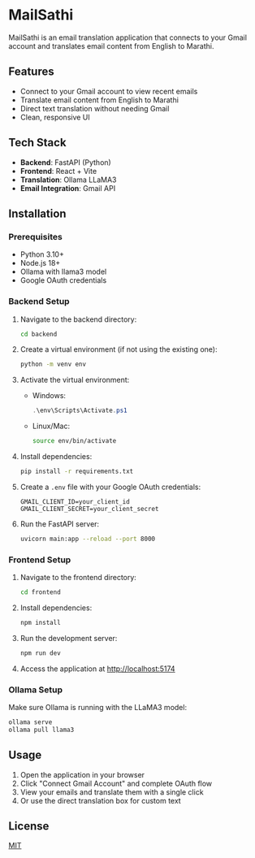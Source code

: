 # MailSathi

MailSathi is an email translation application that connects to your Gmail account and translates email content from English to Marathi.

## Features

- Connect to your Gmail account to view recent emails
- Translate email content from English to Marathi
- Direct text translation without needing Gmail
- Clean, responsive UI

## Tech Stack

- **Backend**: FastAPI (Python)
- **Frontend**: React + Vite
- **Translation**: Ollama LLaMA3
- **Email Integration**: Gmail API

## Installation

### Prerequisites

- Python 3.10+
- Node.js 18+
- Ollama with llama3 model
- Google OAuth credentials

### Backend Setup

1. Navigate to the backend directory:
   ```bash
   cd backend
   ```

2. Create a virtual environment (if not using the existing one):
   ```bash
   python -m venv env
   ```

3. Activate the virtual environment:
   - Windows:
     ```powershell
     .\env\Scripts\Activate.ps1
     ```
   - Linux/Mac:
     ```bash
     source env/bin/activate
     ```

4. Install dependencies:
   ```bash
   pip install -r requirements.txt
   ```

5. Create a `.env` file with your Google OAuth credentials:
   ```
   GMAIL_CLIENT_ID=your_client_id
   GMAIL_CLIENT_SECRET=your_client_secret
   ```

6. Run the FastAPI server:
   ```bash
   uvicorn main:app --reload --port 8000
   ```

### Frontend Setup

1. Navigate to the frontend directory:
   ```bash
   cd frontend
   ```

2. Install dependencies:
   ```bash
   npm install
   ```

3. Run the development server:
   ```bash
   npm run dev
   ```

4. Access the application at [http://localhost:5174](http://localhost:5174)

### Ollama Setup

Make sure Ollama is running with the LLaMA3 model:

```bash
ollama serve
ollama pull llama3
```

## Usage

1. Open the application in your browser
2. Click "Connect Gmail Account" and complete OAuth flow
3. View your emails and translate them with a single click
4. Or use the direct translation box for custom text

## License

[MIT](LICENSE)